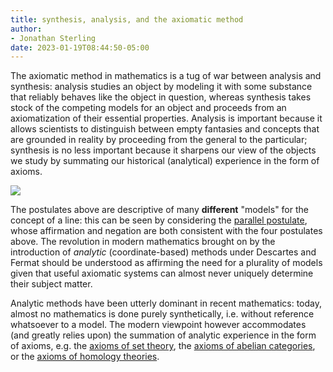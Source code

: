 ```yaml
---
title: synthesis, analysis, and the axiomatic method
author:
- Jonathan Sterling
date: 2023-01-19T08:44:50-05:00
---
```


The axiomatic method in mathematics is a tug of war between analysis and synthesis: analysis studies an object by modeling it with some substance that reliably behaves like the object in question, whereas synthesis takes stock of the competing models for an object and proceeds from an axiomatization of their essential properties. Analysis is important because it allows scientists to distinguish between empty fantasies and concepts that are grounded in reality by proceeding from the general to the particular; synthesis is no less important because it sharpens our view of the objects we study by summating our historical (analytical) experience in the form of axioms.

![](jms-000L)

The postulates above are descriptive of many **different** "models" for the concept of a line: this can be seen by considering the [parallel postulate](jms-000J), whose affirmation and negation are both consistent with the four postulates above. The revolution in modern mathematics brought on by the introduction of *analytic* (coordinate-based) methods under Descartes and Fermat should be understood as affirming the need for a plurality of models given that useful axiomatic systems can almost never uniquely determine their subject matter.

Analytic methods have been utterly dominant in recent mathematics: today, almost no mathematics is done purely synthetically, i.e. without reference whatsoever to a model. The modern viewpoint however accommodates (and greatly relies upon) the summation of analytic experience in the form of axioms, e.g. the [axioms of set theory](lawvere-1964-etcs), the [axioms of abelian categories](grothendieck-1957-tohoku), or the [axioms of homology theories](eilenberg-steenrod-1945).
